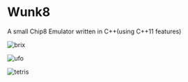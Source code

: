 # Wunk8
A small Chip8 Emulator written in C++(using C++11 features)

![brix](https://cloud.githubusercontent.com/assets/644247/8272830/194235cc-1808-11e5-9d9b-08beb1338ab8.gif)

![ufo](https://cloud.githubusercontent.com/assets/644247/8272831/1943d3a0-1808-11e5-8f2d-7f5d82713e25.gif)

![tetris](https://cloud.githubusercontent.com/assets/644247/8272832/1945bb2a-1808-11e5-92ac-8d52c8086862.gif)
